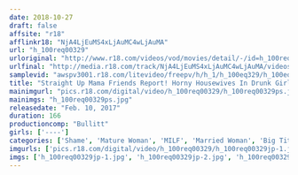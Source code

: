 ```yaml
---
date: 2018-10-27
draft: false
affsite: "r18"
afflinkr18: "NjA4LjEuMS4xLjAuMC4wLjAuMA"
url: "h_100req00329"
urloriginal: "http://www.r18.com/videos/vod/movies/detail/-/id=h_100req00329"
urlfinal: "http://media.r18.com/track/NjA4LjEuMS4xLjAuMC4wLjAuMA/videos/vod/movies/detail/-/id=h_100req00329"
samplevid: "awspv3001.r18.com/litevideo/freepv/h/h_1/h_100eq329/h_100eq329_dmb_w.mp4"
title: "Straight Up Mama Friends Report! Horny Housewives In Drunk Girl Action/Orgy Fun/Orgasmic Spasms! Anal Fucking! Creampie Raw Footage 2"
mainimgurl: "pics.r18.com/digital/video/h_100req00329/h_100req00329ps.jpg"
mainimgs: "h_100req00329ps.jpg"
releasedate: "Feb. 10, 2017"
duration: 166
productioncomp: "Bullitt"
girls: ['----']
categories: ['Shame', 'Mature Woman', 'MILF', 'Married Woman', 'Big Tits', 'Orgy', 'Picking Up Girls', 'Drunk Girl', 'Creampie', 'Anal Sex']
imgurls: ['pics.r18.com/digital/video/h_100req00329/h_100req00329jp-1.jpg', 'pics.r18.com/digital/video/h_100req00329/h_100req00329jp-2.jpg', 'pics.r18.com/digital/video/h_100req00329/h_100req00329jp-3.jpg', 'pics.r18.com/digital/video/h_100req00329/h_100req00329jp-4.jpg', 'pics.r18.com/digital/video/h_100req00329/h_100req00329jp-5.jpg', 'pics.r18.com/digital/video/h_100req00329/h_100req00329jp-6.jpg', 'pics.r18.com/digital/video/h_100req00329/h_100req00329jp-7.jpg', 'pics.r18.com/digital/video/h_100req00329/h_100req00329jp-8.jpg', 'pics.r18.com/digital/video/h_100req00329/h_100req00329jp-9.jpg', 'pics.r18.com/digital/video/h_100req00329/h_100req00329jp-10.jpg', 'pics.r18.com/digital/video/h_100req00329/h_100req00329jp-11.jpg', 'pics.r18.com/digital/video/h_100req00329/h_100req00329jp-12.jpg', 'pics.r18.com/digital/video/h_100req00329/h_100req00329jp-13.jpg', 'pics.r18.com/digital/video/h_100req00329/h_100req00329jp-14.jpg', 'pics.r18.com/digital/video/h_100req00329/h_100req00329jp-15.jpg', 'pics.r18.com/digital/video/h_100req00329/h_100req00329jp-16.jpg', 'pics.r18.com/digital/video/h_100req00329/h_100req00329jp-17.jpg', 'pics.r18.com/digital/video/h_100req00329/h_100req00329jp-18.jpg', 'pics.r18.com/digital/video/h_100req00329/h_100req00329jp-19.jpg', 'pics.r18.com/digital/video/h_100req00329/h_100req00329jp-20.jpg']
imgs: ['h_100req00329jp-1.jpg', 'h_100req00329jp-2.jpg', 'h_100req00329jp-3.jpg', 'h_100req00329jp-4.jpg', 'h_100req00329jp-5.jpg', 'h_100req00329jp-6.jpg', 'h_100req00329jp-7.jpg', 'h_100req00329jp-8.jpg', 'h_100req00329jp-9.jpg', 'h_100req00329jp-10.jpg', 'h_100req00329jp-11.jpg', 'h_100req00329jp-12.jpg', 'h_100req00329jp-13.jpg', 'h_100req00329jp-14.jpg', 'h_100req00329jp-15.jpg', 'h_100req00329jp-16.jpg', 'h_100req00329jp-17.jpg', 'h_100req00329jp-18.jpg', 'h_100req00329jp-19.jpg', 'h_100req00329jp-20.jpg']
---
```

